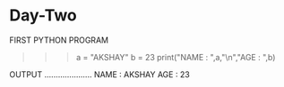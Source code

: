 # Day-Two
FIRST PYTHON PROGRAM
>>> a = "AKSHAY"
>>> b = 23
>>> print("NAME : ",a,"\n","AGE : ",b)

OUTPUT .....................
NAME :  AKSHAY
 AGE :  23
